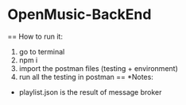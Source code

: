 # OpenMusic-BackEnd
==
How to run it:
1. go to terminal
2. npm i
3. import the postman files (testing + environment)
4. run all the testing in postman
==
*Notes:
- playlist.json is the result of message broker
